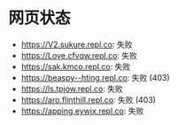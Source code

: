 # 网页状态
- https://V2.sukure.repl.co: 失败
- https://Love.cfvqw.repl.co: 失败
- https://sak.kmco.repl.co: 失败
- https://beaspy--hting.repl.co: 失败 (403)
- https://ls.tpjow.repl.co: 失败
- https://aro.flinthill.repl.co: 失败 (403)
- https://apping.eywjx.repl.co: 失败
